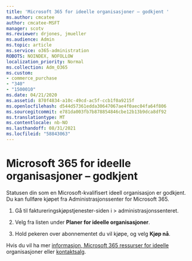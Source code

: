 ```yaml
---
title: 'Microsoft 365 for ideelle organisasjoner – godkjent '
ms.author: cmcatee
author: cmcatee-MSFT
manager: scotv
ms.reviewer: drjones, jmueller
ms.audience: Admin
ms.topic: article
ms.service: o365-administration
ROBOTS: NOINDEX, NOFOLLOW
localization_priority: Normal
ms.collection: Adm_O365
ms.custom:
- commerce_purchase
- "340"
- "1500010"
ms.date: 04/21/2020
ms.assetid: 870f4834-a10c-49cd-ac5f-ccb1f0a9215f
ms.openlocfilehash: d544d57361edda30647067ae4f0aec04fa64f806
ms.sourcegitcommit: e781da003fb7b878854846cbe12b13b9dca8df92
ms.translationtype: MT
ms.contentlocale: nb-NO
ms.lasthandoff: 08/31/2021
ms.locfileid: "58843063"
---
```

# <a name="microsoft-365-for-nonprofits---approved"></a>Microsoft 365 for ideelle organisasjoner – godkjent

Statusen din som en Microsoft-kvalifisert ideell organisasjon er godkjent. Du kan fullføre kjøpet fra Administrasjonssenter for Microsoft 365.

1. Gå til faktureringskjøpstjenester-siden i  \> [](https://go.microsoft.com/fwlink/p/?linkid=868433) administrasjonssenteret.

2. Velg fra listen under **Planer for ideelle organisasjoner**.

3. Hold pekeren over abonnementet du vil kjøpe, og velg **Kjøp nå**.

Hvis du vil ha mer [informasjon, Microsoft 365 ressurser for ideelle](https://www.microsoft.com/nonprofits/microsoft-365) organisasjoner eller [kontaktsalg](https://www.microsoft.com/nonprofits/contact-us).
